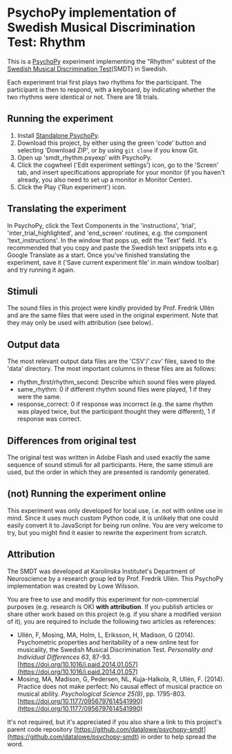 # PsychoPy implementation of Swedish Musical Discrimination Test: Rhythm
This is a [PsychoPy](https://psychopy.org/) experiment implementing the "Rhythm" subtest of the [Swedish Musical Discrimination Test](https://www.sciencedirect.com/science/article/pii/S0191886914000841)(SMDT) in Swedish.

Each experiment trial first plays two rhythms for the participant. The participant is then to respond, with a keyboard, by indicating whether the two rhythms were identical or not. There are 18 trials.

## Running the experiment
1. Install [Standalone PsychoPy](https://www.psychopy.org/download.html).
2. Download this project, by either using the green 'code' button and selecting 'Download ZIP', or by using `git clone` if you know Git.
3. Open up 'smdt_rhythm.psyexp' with PsychoPy.
4. Click the cogwheel ('Edit experiment settings') icon, go to the 'Screen' tab, and insert specifications appropriate for your monitor (if you haven't already, you also need to set up a monitor in Monitor Center).
5. Click the Play ('Run experiment') icon.

## Translating the experiment
In PsychoPy, click the Text Components in the 'instructions', 'trial', 'inter_trial_highlighted', and 'end_screen' routines, e.g. the component 'text_instructions'. In the window that pops up, edit the 'Text' field. It's recommended that you copy and paste the Swedish text snippets into e.g. Google Translate as a start. Once you've finished translating the experiment, save it ('Save current experiment file' in main window toolbar) and try running it again.

## Stimuli
The sound files in this project were kindly provided by Prof. Fredrik Ullén and are the same files that were used in the original experiment. Note that they may only be used with attribution (see below).

## Output data
The most relevant output data files are the 'CSV'/'.csv' files, saved to the 'data' directory. The most important columns in these files are as follows:
* rhythm_first/rhythm_second: Describe which sound files were played.
* same_rhythm: 0 if different rhythm sound files were played, 1 if they were the same.
* response_correct: 0 if response was incorrect (e.g. the same rhythm was played twice, but the participant thought they were different), 1 if response was correct.

## Differences from original test
The original test was written in Adobe Flash and used exactly the same sequence of sound stimuli for all participants. Here, the same stimuli are used, but the order in which they are presented is randomly generated.

## (not) Running the experiment online
This experiment was only developed for local use, i.e. not with online use in mind. Since it uses much custom Python code, it is unlikely that one could easily convert it to JavaScript for being run online. You are very welcome to try, but you might find it easier to rewrite the experiment from scratch.

## Attribution
The SMDT was developed at Karolinska Institutet's Department of Neuroscience by a research group led by Prof. Fredrik Ullén. This PsychoPy implementation was created by Lowe Wilsson.

You are free to use and modify this experiment for non-commercial purposes (e.g. research is OK) __with attribution__. If you publish articles or share other work based on this project (e.g. if you share a modified version of it), you are required to include the following two articles as references:
* Ullén, F, Mosing, MA, Holm, L, Eriksson, H, Madison, G (2014). Psychometric properties and heritability of a new online test for musicality, the Swedish Musical Discrimination Test. _Personality and Individual Differences 63_, 87-93. [https://doi.org/10.1016/j.paid.2014.01.057](https://doi.org/10.1016/j.paid.2014.01.057)
* Mosing, MA, Madison, G, Pedersen, NL, Kuja-Halkola, R, Ullén, F. (2014). Practice does not make perfect: No causal effect of musical practice on musical ability. _Psychological Science 25(9)_, pp. 1795-803. [https://doi.org/10.1177/0956797614541990](https://doi.org/10.1177/0956797614541990)

It's not required, but it's appreciated if you also share a link to this project's parent code repository [https://github.com/datalowe/psychopy-smdt](https://github.com/datalowe/psychopy-smdt) in order to help spread the word.
